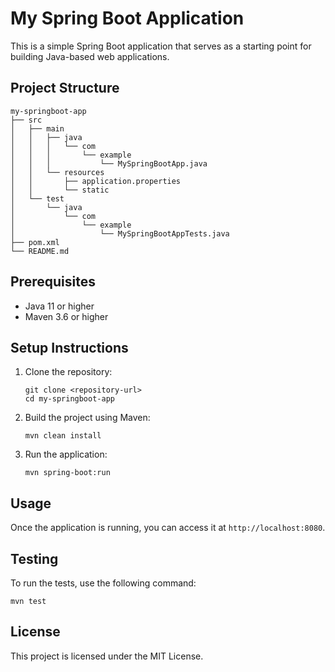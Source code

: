 # My Spring Boot Application

This is a simple Spring Boot application that serves as a starting point for building Java-based web applications.

## Project Structure

```
my-springboot-app
├── src
│   ├── main
│   │   ├── java
│   │   │   └── com
│   │   │       └── example
│   │   │           └── MySpringBootApp.java
│   │   └── resources
│   │       ├── application.properties
│   │       └── static
│   └── test
│       └── java
│           └── com
│               └── example
│                   └── MySpringBootAppTests.java
├── pom.xml
└── README.md
```

## Prerequisites

- Java 11 or higher
- Maven 3.6 or higher

## Setup Instructions

1. Clone the repository:
   ```
   git clone <repository-url>
   cd my-springboot-app
   ```

2. Build the project using Maven:
   ```
   mvn clean install
   ```

3. Run the application:
   ```
   mvn spring-boot:run
   ```

## Usage

Once the application is running, you can access it at `http://localhost:8080`.

## Testing

To run the tests, use the following command:
```
mvn test
```

## License

This project is licensed under the MIT License.